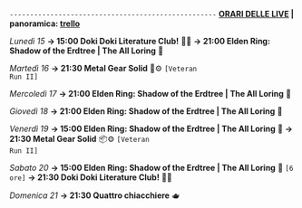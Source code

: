 <code>---------------------------------------------------</code>
<b><u>ORARI DELLE LIVE</u> | panoramica: <a href="https://trello.com/b/iKwdSGf3/sabaku">trello</a></b>

<i>Lunedì 15</i>
<b>→ 15:00 Doki Doki Literature Club!</b> 👧🎒
<b>→ 21:00 Elden Ring: Shadow of the Erdtree | The All Loring</b> 🌚

<i>Martedì 16</i>
<b>→ 21:30 Metal Gear Solid</b> 🐍⚙️ <code>[Veteran Run II]</code>

<i>Mercoledì 17</i>
<b>→ 21:00 Elden Ring: Shadow of the Erdtree | The All Loring</b> 🌚

<i>Giovedì 18</i>
<b>→ 21:00 Elden Ring: Shadow of the Erdtree | The All Loring</b> 🌚

<i>Venerdì 19</i>
<b>→ 15:00 Elden Ring: Shadow of the Erdtree | The All Loring</b> 🌚
<b>→ 21:30 Metal Gear Solid</b> 📦⚙️ <code>[Veteran Run II]</code>

<i>Sabato 20</i>
<b>→ 15:00 Elden Ring: Shadow of the Erdtree | The All Loring</b> 🌚 <code>[6 ore]</code>
<b>→ 21:30 Doki Doki Literature Club!</b> 👧🎒

<i>Domenica 21</i>
<b>→ 21:30 Quattro chiacchiere</b> 🫖

